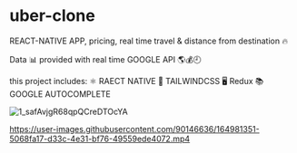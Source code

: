 # uber-clone
REACT-NATIVE APP, pricing, real time travel & distance from destination 🔥

Data 📊 provided with real time GOOGLE API 🌎💰🕘

this project includes:
⚛️ RAECT NATIVE 
🎨 TAILWINDCSS
🖥️ Redux
📚 GOOGLE AUTOCOMPLETE

![1_safAvjgR68qpQCreDTOcYA](https://user-images.githubusercontent.com/90146636/164981496-62164c93-52a4-4c33-ac61-f8874f858acb.png)


https://user-images.githubusercontent.com/90146636/164981351-5068fa17-d33c-4e31-bf76-49559ede4072.mp4

